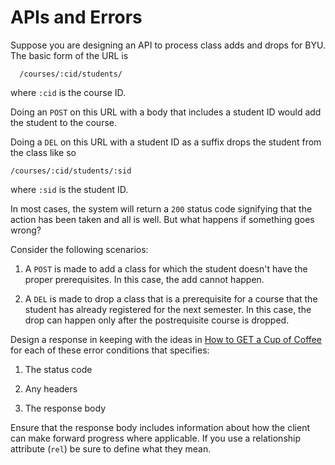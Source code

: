 
# APIs and Errors

Suppose you are designing an API to process class adds and drops for BYU. The basic form of the URL is

	  /courses/:cid/students/


 where ```:cid``` is the course ID. 

Doing an ```POST``` on this URL with a body that includes a student ID would add the student to the course.

Doing a ```DEL``` on this URL with a student ID as a suffix drops the student from the class like so

	/courses/:cid/students/:sid

where ```:sid``` is the student ID. 

In most cases, the system will return a ```200``` status code signifying that the action has been taken and all is well. But what happens if something goes wrong?

Consider the following scenarios:

1. A ```POST``` is made to add a class for which the student doesn't have the proper prerequisites. In this case, the add cannot happen. 

2. A ```DEL``` is made to drop a class that is a prerequisite for a course that the student has already registered for the next semester. In this case, the drop can happen only after the postrequisite course is dropped.

Design a response in keeping with the ideas in [How to GET a Cup of Coffee][get_coffee] for each of these error conditions that specifies:

1. The status code

2. Any headers

3. The response body

Ensure that the response body includes information about how the client can make forward progress where applicable. If you use a relationship attribute (```rel```) be sure to define what they mean. 




[get_coffee]: http://www.infoq.com/articles/webber-rest-workflow

